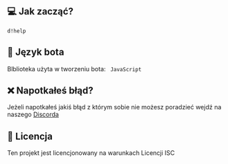## 💻 Jak zacząć?
```
d!help
```

## 📂 Język bota
Blblioteka użyta w tworzeniu bota:
`` JavaScript``

## ❌ Napotkałeś błąd?
Jeżeli napotkałeś jakiś błąd z którym sobie nie możesz poradzieć wejdź na naszego [Discorda](https://discord.gg/JMbNYsYqxV)

## 🧾 Licencja
Ten projekt jest licencjonowany na warunkach Licencji ISC
